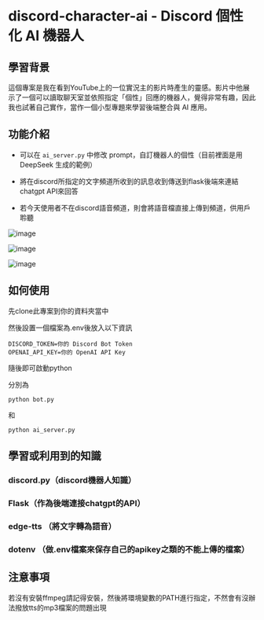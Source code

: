 # discord-character-ai - Discord 個性化 AI 機器人

## 學習背景

這個專案是我在看到YouTube上的一位實況主的影片時產生的靈感。影片中他展示了一個可以讀取聊天室並依照指定「個性」回應的機器人，覺得非常有趣，因此我也試著自己實作，當作一個小型專題來學習後端整合與 AI 應用。

## 功能介紹

- 可以在 `ai_server.py` 中修改 prompt，自訂機器人的個性（目前裡面是用 DeepSeek 生成的範例）
  
- 將在discord所指定的文字頻道所收到的訊息收到傳送到flask後端來連結chatgpt API來回答

- 若今天使用者不在discord語音頻道，則會將語音檔直接上傳到頻道，供用戶聆聽
  
![image](https://github.com/user-attachments/assets/ceedaf02-468a-493a-8c0e-196076bd8384)

![image](https://github.com/user-attachments/assets/9e9ebd6a-af99-4c5c-ad9b-8ac85fbf3c8d)

![image](https://github.com/user-attachments/assets/3b4b7622-ea6f-4d32-b299-d98d39e28a87)

## 如何使用

先clone此專案到你的資料夾當中

然後設置一個檔案為.env後放入以下資訊

```
DISCORD_TOKEN=你的 Discord Bot Token
OPENAI_API_KEY=你的 OpenAI API Key
```

隨後即可啟動python

分別為

```python bot.py```

和

```python ai_server.py```

## 學習或利用到的知識

### discord.py（discord機器人知識）

### Flask（作為後端連接chatgpt的API）

### edge-tts （將文字轉為語音）

### dotenv （做.env檔案來保存自己的apikey之類的不能上傳的檔案）

## 注意事項

若沒有安裝ffmpeg請記得安裝，然後將環境變數的PATH進行指定，不然會有沒辦法撥放tts的mp3檔案的問題出現
